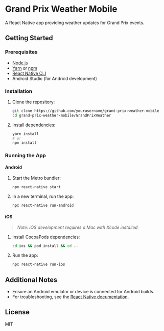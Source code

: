 # Grand Prix Weather Mobile

A React Native app providing weather updates for Grand Prix events.

## Getting Started

### Prerequisites

- [Node.js](https://nodejs.org/)
- [Yarn](https://yarnpkg.com/) or [npm](https://www.npmjs.com/)
- [React Native CLI](https://reactnative.dev/docs/environment-setup)
- Android Studio (for Android development)

### Installation

1. Clone the repository:
    ```sh
    git clone https://github.com/yourusername/grand-prix-weather-mobile.git
    cd grand-prix-weather-mobile/GrandPrixWeather
    ```

2. Install dependencies:
    ```sh
    yarn install
    # or
    npm install
    ```

### Running the App

#### Android

1. Start the Metro bundler:
    ```sh
    npx react-native start
    ```

2. In a new terminal, run the app:
    ```sh
    npx react-native run-android
    ```

#### iOS

> _Note: iOS development requires a Mac with Xcode installed._

1. Install CocoaPods dependencies:
    ```sh
    cd ios && pod install && cd ..
    ```

2. Run the app:
    ```sh
    npx react-native run-ios
    ```

## Additional Notes

- Ensure an Android emulator or device is connected for Android builds.
- For troubleshooting, see the [React Native documentation](https://reactnative.dev/docs/environment-setup).

## License

MIT